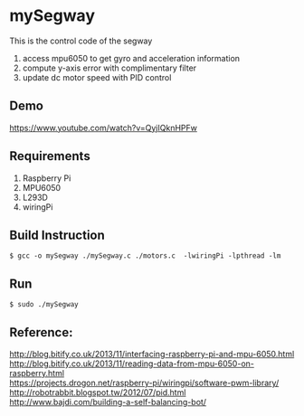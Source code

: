 # mySegway
This is the control code of the segway 

1. access mpu6050 to get gyro and acceleration information
2. compute y-axis error with complimentary filter
3. update dc motor speed with PID control

## Demo
https://www.youtube.com/watch?v=QyjIQknHPFw

## Requirements
1. Raspberry Pi
2. MPU6050
3. L293D
4. wiringPi 


## Build Instruction 
    $ gcc -o mySegway ./mySegway.c ./motors.c  -lwiringPi -lpthread -lm


## Run 
    $ sudo ./mySegway

## Reference: ##
http://blog.bitify.co.uk/2013/11/interfacing-raspberry-pi-and-mpu-6050.html  
http://blog.bitify.co.uk/2013/11/reading-data-from-mpu-6050-on-raspberry.html  
https://projects.drogon.net/raspberry-pi/wiringpi/software-pwm-library/  
http://robotrabbit.blogspot.tw/2012/07/pid.html  
http://www.bajdi.com/building-a-self-balancing-bot/  





